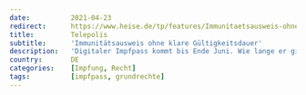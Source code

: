 ```yaml
---
date:          2021-04-23
redirect:      https://www.heise.de/tp/features/Immunitaetsausweis-ohne-klare-Gueltigkeitsdauer-6026609.html
title:         Telepolis
subtitle:      'Immunitätsausweis ohne klare Gültigkeitsdauer'
description:   'Digitaler Impfpass kommt bis Ende Juni. Wie lange er gilt und Grundrechte sichert, kann das Gesundheitsministerium aber nicht sagen'
country:       DE
categories:    [Impfung, Recht]
tags:          [impfpass, grundrechte]
---
```

